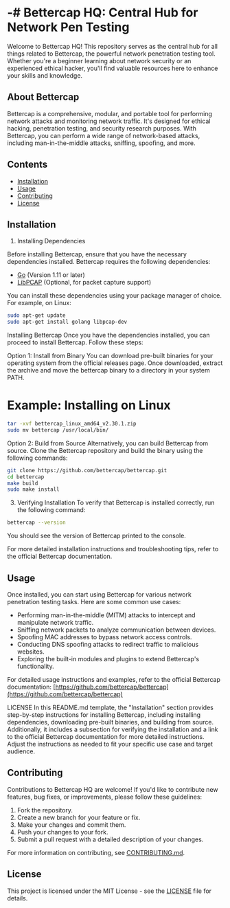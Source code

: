 # -# Bettercap HQ: Central Hub for Network Pen Testing

Welcome to Bettercap HQ! This repository serves as the central hub for all things related to Bettercap, the powerful network penetration testing tool. Whether you're a beginner learning about network security or an experienced ethical hacker, you'll find valuable resources here to enhance your skills and knowledge.

## About Bettercap

Bettercap is a comprehensive, modular, and portable tool for performing network attacks and monitoring network traffic. It's designed for ethical hacking, penetration testing, and security research purposes. With Bettercap, you can perform a wide range of network-based attacks, including man-in-the-middle attacks, sniffing, spoofing, and more.

## Contents

- [Installation](#installation)
- [Usage](#usage)
- [Contributing](#contributing)
- [License](#license)

## Installation

1. Installing Dependencies

Before installing Bettercap, ensure that you have the necessary dependencies installed. Bettercap requires the following dependencies:

- [Go](https://golang.org/) (Version 1.11 or later)
- [LibPCAP](https://www.tcpdump.org/) (Optional, for packet capture support)

You can install these dependencies using your package manager of choice. For example, on Linux:

```bash
sudo apt-get update
sudo apt-get install golang libpcap-dev
```

 Installing Bettercap
Once you have the dependencies installed, you can proceed to install Bettercap. Follow these steps:

Option 1: Install from Binary
You can download pre-built binaries for your operating system from the official releases page. Once downloaded, extract the archive and move the bettercap binary to a directory in your system PATH.
# Example: Installing on Linux
```bash
tar -xvf bettercap_linux_amd64_v2.30.1.zip
sudo mv bettercap /usr/local/bin/
```
Option 2: Build from Source
Alternatively, you can build Bettercap from source. Clone the Bettercap repository and build the binary using the following commands:
```bash
git clone https://github.com/bettercap/bettercap.git
cd bettercap
make build
sudo make install
```

3. Verifying Installation
To verify that Bettercap is installed correctly, run the following command:
```bash
bettercap --version
```
You should see the version of Bettercap printed to the console.

For more detailed installation instructions and troubleshooting tips, refer to the official Bettercap documentation.

## Usage

Once installed, you can start using Bettercap for various network penetration testing tasks. Here are some common use cases:

- Performing man-in-the-middle (MITM) attacks to intercept and manipulate network traffic.
- Sniffing network packets to analyze communication between devices.
- Spoofing MAC addresses to bypass network access controls.
- Conducting DNS spoofing attacks to redirect traffic to malicious websites.
- Exploring the built-in modules and plugins to extend Bettercap's functionality.

For detailed usage instructions and examples, refer to the official Bettercap documentation: [https://github.com/bettercap/bettercap](https://github.com/bettercap/bettercap)

LICENSE 
In this README.md template, the "Installation" section provides step-by-step instructions for installing Bettercap, including installing dependencies, downloading pre-built binaries, and building from source. Additionally, it includes a subsection for verifying the installation and a link to the official Bettercap documentation for more detailed instructions. Adjust the instructions as needed to fit your specific use case and target audience.


## Contributing

Contributions to Bettercap HQ are welcome! If you'd like to contribute new features, bug fixes, or improvements, please follow these guidelines:

1. Fork the repository.
2. Create a new branch for your feature or fix.
3. Make your changes and commit them.
4. Push your changes to your fork.
5. Submit a pull request with a detailed description of your changes.

For more information on contributing, see [CONTRIBUTING.md](CONTRIBUTING.md).

## License

This project is licensed under the MIT License - see the [LICENSE](LICENSE) file for details.

